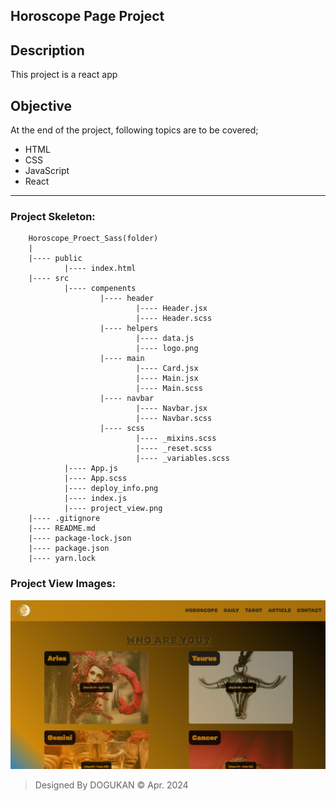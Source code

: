 ## Horoscope Page Project

## Description
This project is a react app

## Objective
At the end of the project, following topics are to be covered;
* HTML
* CSS
* JavaScript
* React

-----

### Project Skeleton:

```
    Horoscope_Proect_Sass(folder)
    |
    |---- public
            |---- index.html
    |---- src
            |---- compenents
                    |---- header
                            |---- Header.jsx
                            |---- Header.scss
                    |---- helpers
                            |---- data.js
                            |---- logo.png
                    |---- main
                            |---- Card.jsx
                            |---- Main.jsx
                            |---- Main.scss
                    |---- navbar
                            |---- Navbar.jsx
                            |---- Navbar.scss
                    |---- scss
                            |---- _mixins.scss
                            |---- _reset.scss
                            |---- _variables.scss
            |---- App.js
            |---- App.scss
            |---- deploy_info.png
            |---- index.js                                   
            |---- project_view.png
    |---- .gitignore
    |---- README.md
    |---- package-lock.json
    |---- package.json
    |---- yarn.lock
```

### Project View Images:

![images](./src/project_view.png)

> Designed By DOGUKAN © Apr. 2024